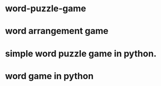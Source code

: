 # word-puzzle-game
# word arrangement game
# simple  word puzzle game in python.
# word game in python

